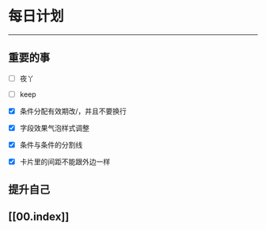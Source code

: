
# 每日计划
---
## 重要的事

- [ ]    夜丫
- [ ]   keep
- [x]  条件分配有效期改/，并且不要换行
- [x] 字段效果气泡样式调整
- [x] 条件与条件的分割线
- [x] 卡片里的间距不能跟外边一样



## 提升自己

  



## [[00.index]]










